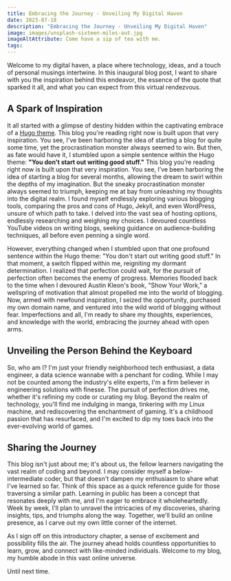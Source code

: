 ```yaml
---
title: Embracing the Journey - Unveiling My Digital Haven
date: 2023-07-18
description: "Embracing the Journey - Unveiling My Digital Haven"
image: images/unsplash-sixteen-miles-out.jpg
imageAltAttribute: Come have a sip of tea with me.
tags:
---
```


Welcome to my digital haven, a place where technology, ideas, and a touch of personal musings intertwine. In this inaugural blog post, I want to share with you the inspiration behind this endeavor, the essence of the quote that sparked it all, and what you can expect from this virtual rendezvous.

## A Spark of Inspiration

It all started with a glimpse of destiny hidden within the captivating embrace of a [Hugo theme](https://github.com/zerostaticthemes/hugo-winston-theme). This blog you're reading right now is built upon that very inspiration. You see, I've been harboring the idea of starting a blog for quite some time, yet the procrastination monster always seemed to win. But then, as fate would have it, I stumbled upon a simple sentence within the Hugo theme: **"You don't start out writing good stuff."** This blog you’re reading right now is built upon that very inspiration. You see, I’ve been harboring the idea of starting a blog for several months, allowing the dream to swirl within the depths of my imagination. But the sneaky procrastination monster always seemed to triumph, keeping me at bay from unleashing my thoughts into the digital realm. I found myself endlessly exploring various blogging tools, comparing the pros and cons of Hugo, Jekyll, and even WordPress, unsure of which path to take. I delved into the vast sea of hosting options, endlessly researching and weighing my choices. I devoured countless YouTube videos on writing blogs, seeking guidance on audience-building techniques, all before even penning a single word.

However, everything changed when I stumbled upon that one profound sentence within the Hugo theme: "You don't start out writing good stuff." In that moment, a switch flipped within me, reigniting my dormant determination. I realized that perfection could wait, for the pursuit of perfection often becomes the enemy of progress. Memories flooded back to the time when I devoured Austin Kleon's book, "Show Your Work," a wellspring of motivation that almost propelled me into the world of blogging. Now, armed with newfound inspiration, I seized the opportunity, purchased my own domain name, and ventured into the wild world of blogging without fear. Imperfections and all, I'm ready to share my thoughts, experiences, and knowledge with the world, embracing the journey ahead with open arms.

## Unveiling the Person Behind the Keyboard

So, who am I? I'm just your friendly neighborhood tech enthusiast, a data engineer, a data science wannabe with a penchant for coding. While I may not be counted among the industry's elite experts, I'm a firm believer in engineering solutions with finesse. The pursuit of perfection drives me, whether it's refining my code or curating my blog. Beyond the realm of technology, you'll find me indulging in manga, tinkering with my Linux machine, and rediscovering the enchantment of gaming. It's a childhood passion that has resurfaced, and I'm excited to dip my toes back into the ever-evolving world of games.

## Sharing the Journey

This blog isn't just about me; it's about us, the fellow learners navigating the vast realm of coding and beyond. I may consider myself a below-intermediate coder, but that doesn't dampen my enthusiasm to share what I've learned so far. Think of this space as a quick reference guide for those traversing a similar path. Learning in public has been a concept that resonates deeply with me, and I'm eager to embrace it wholeheartedly. Week by week, I'll plan to unravel the intricacies of my discoveries, sharing insights, tips, and triumphs along the way. Together, we'll build an online presence, as I carve out my own little corner of the internet.

As I sign off on this introductory chapter, a sense of excitement and possibility fills the air. The journey ahead holds countless opportunities to learn, grow, and connect with like-minded individuals. Welcome to my blog, my humble abode in this vast online universe.

Until next time.

